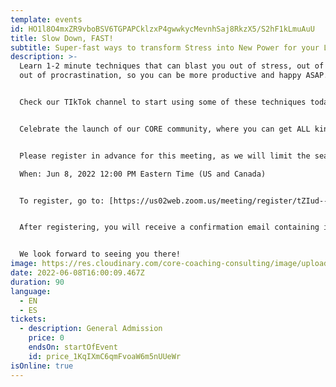 ```yaml
---
template: events
id: HO1l8O4mxZR9vboBSV6TGPAPCklzxP4gwwkycMevnhSaj8RkzX5/S2hF1kLmuAuU
title: Slow Down, FAST!
subtitle: Super-fast ways to transform Stress into New Power for your Life & Work
description: >-
  Learn 1-2 minute techniques that can blast you out of stress, out of anxiety,
  out of procrastination, so you can be more productive and happy ASAP.


  Check our TIkTok channel to start using some of these techniques today. 


  Celebrate the launch of our CORE community, where you can get ALL kinds of free stuff that will make your life a whole lot easier.


  Please register in advance for this meeting, as we will limit the seats for this event

  When: Jun 8, 2022 12:00 PM Eastern Time (US and Canada) 


  To register, go to: [https://us02web.zoom.us/meeting/register/tZIud--trTIrHtPO64CvB1PyG5rAijPKlXBH ](https://us02web.zoom.us/meeting/register/tZIud--trTIrHtPO64CvB1PyG5rAijPKlXBH)


  After registering, you will receive a confirmation email containing information about joining the meeting.


  We look forward to seeing you there!
image: https://res.cloudinary.com/core-coaching-consulting/image/upload/v1648312183/really_fast_ways_to_slow_down_fafekb.jpg
date: 2022-06-08T16:00:09.467Z
duration: 90
language:
  - EN
  - ES
tickets:
  - description: General Admission
    price: 0
    endsOn: startOfEvent
    id: price_1KqIXmC6qmFvoaW6m5nUUeWr
isOnline: true
---
```

